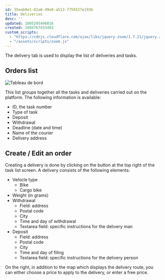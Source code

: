 ```yaml
---
id: 35eab0e1-02a6-49e8-a513-7759157e193b
title: Deliveries
desc: ''
updated: 1605205496016
created: 1604767433483
custom_scripts:
  - "https://cdnjs.cloudflare.com/ajax/libs/jquery-zoom/1.7.21/jquery.zoom.min.js"
  - "/assets/scripts/zoom.js"
---
```


The delivery tab is used to display the list of deliveries and tasks.

## Orders list

<span class="zoomable">![Tableau de bord](/assets/images/livraisons_fr.png)</span>

This list groups together all the tasks and deliveries carried out on the platform. The following information is available:
  - ID, the task number
  - Type of task
  - Deposit
  - Withdrawal
  - Deadline (date and time)
  - Name of the courier
  - Delivery address

## Create / Edit an order

Creating a delivery is done by clicking on the button at the top right of the task list screen. A delivery consists of the following elements:
- Vehicle type
  - Bike
  - Cargo bike
- Weight (in grams)
- Withdrawal
  - Field: address
  - Postal code
  - City
  - Time and day of withdrawal
  - Textarea field: specific instructions for the delivery man
- Deposit
  - Field: address
  - Postal code
  - City
  - Time and day of filing
  - Textarea field: specific instructions for the delivery person

On the right, in addition to the map which displays the delivery route, you can either choose a price to apply to the delivery, or enter a free price.